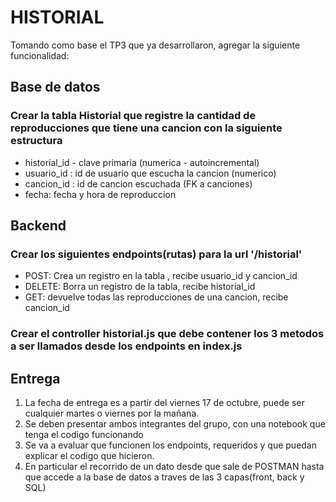 # HISTORIAL 

Tomando como base el TP3 que ya desarrollaron, agregar la siguiente funcionalidad:

## Base de datos

### Crear la tabla Historial que registre la cantidad de reproducciones que tiene una cancion con la siguiente estructura 
- historial_id - clave primaria (numerica - autoincremental)
- usuario_id : id de usuario que escucha la cancion (numerico)
- cancion_id : id de cancion escuchada (FK a canciones)
- fecha: fecha y hora de reproduccion

## Backend

### Crear los siguientes endpoints(rutas) para la url '/historial'
- POST: Crea un registro en la tabla , recibe usuario_id y cancion_id
- DELETE: Borra un registro de la tabla, recibe historial_id
- GET: devuelve todas las reproducciones de una cancion, recibe cancion_id

### Crear el controller historial.js que debe contener los 3 metodos a ser llamados desde los endpoints en index.js

## Entrega
1. La fecha de entrega es a partir del viernes 17 de octubre, puede ser cualquier martes o viernes por la mañana.
2. Se deben presentar ambos integrantes del grupo, con una notebook que tenga el codigo funcionando
3. Se va a evaluar que funcionen los endpoints, requeridos y que puedan explicar el codigo que hicieron. 
4. En particular el recorrido de un dato desde que sale de POSTMAN hasta que accede a la base de datos a traves de las 3 capas(front, back y SQL)

